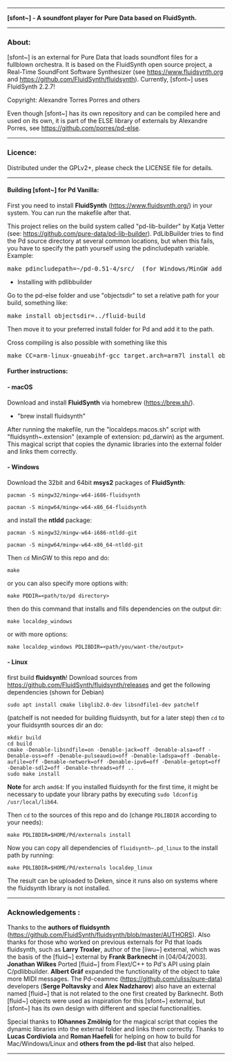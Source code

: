 * * *

**[sfont~] - A soundfont player for Pure Data based on FluidSynth.**

* * *

### About:

[sfont~] is an external for Pure Data that loads soundfont files for a fullblown orchestra. It is based on the FluidSynth open source project, a Real-Time SoundFont Software Synthesizer (see <https://www.fluidsynth.org> and <https://github.com/FluidSynth/fluidsynth>). Currently, [sfont~] uses FluidSynth 2.2.7!

Copyright: Alexandre Torres Porres and others

Even though [sfont~] has its own repository and can be compiled here and used on its own, it is part of the ELSE library of externals by Alexandre Porres, see <https://github.com/porres/pd-else>.

--------------------------------------------------------------------------

### Licence:

Distributed under the GPLv2+, please check the LICENSE file for details.


--------------------------------------------------------------------------

#### Building [sfont~] for Pd Vanilla:

First you need to install **FluidSynth** (<https://www.fluidsynth.org/>) in your system. You can run the makefile after that.

This project relies on the build system called "pd-lib-builder" by Katja Vetter (see: <https://github.com/pure-data/pd-lib-builder>). PdLibBuilder tries to find the Pd source directory at several common locations, but when this fails, you have to specify the path yourself using the pdincludepath variable. Example:

<pre>make pdincludepath=~/pd-0.51-4/src/  (for Windows/MinGW add 'pdbinpath=~/pd-0.51-4/bin/)</pre>

* Installing with pdlibbuilder

Go to the pd-else folder and use "objectsdir" to set a relative path for your build, something like:

<pre>make install objectsdir=../fluid-build</pre>

Then move it to your preferred install folder for Pd and add it to the path.

Cross compiling is also possible with something like this

<pre>make CC=arm-linux-gnueabihf-gcc target.arch=arm7l install objectsdir=../</pre>



#### Further instructions:

#### - macOS

Download and install **FluidSynth** via homebrew (<https://brew.sh/>).

- "brew install fluidsynth"

After running the makefile, run the "localdeps.macos.sh" script with "fluidsynth~.extension" (example of extension: pd_darwin) as the argument. This magical script that copies the dynamic libraries into the external folder and links them correctly.



#### - Windows

Download the 32bit and 64bit **msys2** packages of **FluidSynth**:

`pacman -S mingw32/mingw-w64-i686-fluidsynth`

`pacman -S mingw64/mingw-w64-x86_64-fluidsynth`

and install the **ntldd** package:

`pacman -S mingw32/mingw-w64-i686-ntldd-git`

`pacman -S mingw64/mingw-w64-x86_64-ntldd-git`

Then `cd` MinGW to this repo and do:

`make`

or you can also specify more options with:

`make PDDIR=<path/to/pd directory>`

then do this command that installs and fills dependencies on the output dir:

`make localdep_windows`

or with more options:

`make localdep_windows PDLIBDIR=<path/you/want-the/output>`


#### - Linux

first build **fluidsynth**! Download sources from https://github.com/FluidSynth/fluidsynth/releases and get the following dependencies (shown for Debian)

`sudo apt install cmake libglib2.0-dev libsndfile1-dev patchelf`

(patchelf is not needed for building fluidsynth, but for a later step)
then `cd` to your fluidsynth sources dir an do:

`````
mkdir build
cd build
cmake -Denable-libsndfile=on -Denable-jack=off -Denable-alsa=off -Denable-oss=off -Denable-pulseaudio=off -Denable-ladspa=off -Denable-aufile=off -Denable-network=off -Denable-ipv6=off -Denable-getopt=off -Denable-sdl2=off -Denable-threads=off ..
sudo make install
`````
**Note** for arch `amd64`: If you installed fluidsynth for the first time, it might be necessary to update your
library paths by executing `sudo ldconfig /usr/local/lib64`.

Then `cd` to the sources of this repo and do (change `PDLIBDIR` according to your needs):

`make PDLIBDIR=$HOME/Pd/externals install`

Now you can copy all dependencies of `fluidsynth~.pd_linux` to the install path by running:

`make PDLIBDIR=$HOME/Pd/externals localdep_linux`

The result can be uploaded to Deken, since it runs also on systems where the fluidsynth library is not installed.

--------------------------------------------------------------------------

### Acknowledgements :

Thanks to the **authors of fluidsynth** (<https://github.com/FluidSynth/fluidsynth/blob/master/AUTHORS>). Also thanks for those who worked on previous externals for Pd that loads fluidsynth, such as **Larry Troxler**, author of the [iiwu~] external, which was the basis of the [fluid~] external by **Frank Barknecht** in [04/04/2003]. **Jonathan Wilkes** Ported [fluid~] from Flext/C++ to Pd's API using plain C/pdlibbuilder. **Albert Gräf** expanded the functionality of the object to take more MIDI messages. The Pd-ceammc (<https://github.com/uliss/pure-data>) developers (**Serge Poltavsky** and **Alex Nadzharov**) also have an external named [fluid~] that is not related to the one first created by Barknecht. Both [fluid~] objects were used as inspiration for this [sfont~] external, but [sfont~] has its own design with different and special functionalities. 

Special thanks to **IOhannes Zmölnig** for the magical script that copies the dynamic libraries into the external folder and links them correctly. Thanks to **Lucas Cordiviola** and **Roman Haefeli** for helping on how to build for Mac/Windows/Linux and **others from the pd-list** that also helped.

-------------------------------------------------------------------------